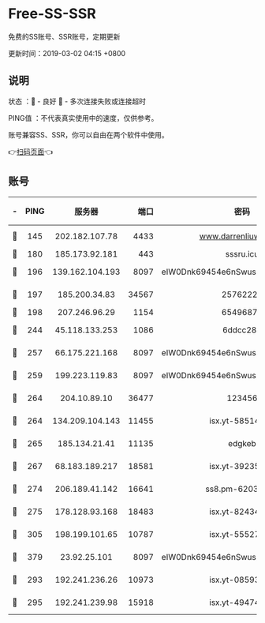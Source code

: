 # Free-SS-SSR

免费的SS账号、SSR账号，定期更新

更新时间：2019-03-02 04:15 +0800

## 说明

状态     ：🙂 - 良好 🙁 - 多次连接失败或连接超时

PING值   ：不代表真实使用中的速度，仅供参考。

账号兼容SS、SSR，你可以自由在两个软件中使用。

👉[扫码页面](https://liesauer.github.io/free-ss-ssr.github.io/)👈

## 账号

|-|PING|服务器|端口|密码|加密方式|区域|
|:----:|:----:|:-----:|-----:|:----:|:----:|:----:|
|🙂|145|202.182.107.78|4433|www.darrenliuwei.com|aes-256-cfb|JP|
|🙂|180|185.173.92.181|443|sssru.icu|rc4-md5|RU|
|🙂|196|139.162.104.193|8097|eIW0Dnk69454e6nSwuspv9DmS201tQ0D|aes-256-cfb|JP|
|🙂|197|185.200.34.83|34567|25762225|aes-256-cfb|US|
|🙂|198|207.246.96.29|1154|65496879|chacha20|US|
|🙂|244|45.118.133.253|1086|6ddcc286|aes-256-cfb|SG|
|🙂|257|66.175.221.168|8097|eIW0Dnk69454e6nSwuspv9DmS201tQ0D|aes-256-cfb|US|
|🙂|259|199.223.119.83|8097|eIW0Dnk69454e6nSwuspv9DmS201tQ0D|aes-256-cfb|US|
|🙂|264|204.10.89.10|36477|123456|aes-256-cfb|US|
|🙂|264|134.209.104.143|11455|isx.yt-58514874|aes-256-cfb|SG|
|🙂|265|185.134.21.41|11135|edgkeb|aes-256-cfb|GB|
|🙂|267|68.183.189.217|18581|isx.yt-39235450|aes-256-cfb|SG|
|🙂|274|206.189.41.142|16641|ss8.pm-62032966|aes-256-cfb|SG|
|🙂|275|178.128.93.168|18483|isx.yt-82434305|aes-256-cfb|SG|
|🙂|305|198.199.101.65|10787|isx.yt-55527234|aes-256-cfb|US|
|🙂|379|23.92.25.101|8097|eIW0Dnk69454e6nSwuspv9DmS201tQ0D|aes-256-cfb|US|
|🙂|293|192.241.236.26|10973|isx.yt-08593579|aes-256-cfb|US|
|🙂|295|192.241.239.98|15918|isx.yt-49474525|aes-256-cfb|US|
